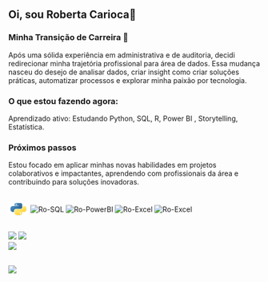 ## Oi, sou Roberta Carioca👋


### Minha Transição de Carreira 🚀


Após uma sólida experiência em administrativa e de auditoria, decidi redirecionar minha trajetória profissional para área de dados. 
Essa mudança nasceu do desejo de analisar dados, criar insight como criar soluções práticas, automatizar processos e explorar minha paixão por tecnologia.

### O que estou fazendo agora:

Aprendizado ativo: Estudando Python, SQL, R, Power BI , Storytelling, Estatística.

### Próximos passos
Estou focado em aplicar minhas novas habilidades em projetos colaborativos e impactantes, aprendendo com profissionais da área e contribuindo para soluções inovadoras.

<div style="display: inline_block"><br>

  <img align="center" alt="Ro-Python" height="30" width="40" src="https://raw.githubusercontent.com/devicons/devicon/master/icons/python/python-original.svg">
  <img align="center" alt="Ro-SQL" height="30" width="40" src="https://github.com/user-attachments/assets/881e7854-5555-470e-940f-b8fbf920bd45">
  <img align="center" alt="Ro-PowerBI" height="40" width="40" src="https://img.icons8.com/?size=100&id=3sGOUDo9nJ4k&format=png&color=000000">
  <img align="center" alt="Ro-Excel" height="40" width="40" src="https://img.icons8.com/?size=100&id=117561&format=png&color=000000">
  <img align="center" alt="Ro-Excel" height="30" width="40" src="https://github.com/user-attachments/assets/f597a3ed-ff05-45a4-a607-320e1cbd4cc4">
</div>
  
  ##
<div> 
  <a href = "mailto:rocaribraz@gmail.com"><img src="https://img.shields.io/badge/-Gmail-%23333?style=for-the-badge&logo=gmail&logoColor=white" target="_blank"></a>
  <a href="https://www.linkedin.com/in/robertacarioca/" target="_blank"><img src="https://img.shields.io/badge/-LinkedIn-%230077B5?style=for-the-badge&logo=linkedin&logoColor=white" target="_blank"></a> 
</div>

<a href="https://github.com/anuraghazra/convoychat">
  <img height=200 align="center" src="https://github-readme-stats.vercel.app/api?username=anuraghazra&show_icons=true&theme=dracula" />
</a>

##
<a href="https://github.com/anuraghazra/github-readme-stats">
  <img height=200 align="center" src="https://github-readme-stats.vercel.app/api/top-langs/?username=anuraghazra&langs_count=5&theme=dracula" />
</a>





<!--
**Ro-Cari/Ro-Cari** is a ✨ _special_ ✨ repository because its `README.md` (this file) appears on your GitHub profile.
Projetos pessoais: Aplicando o que aprendo em projetos reais, como [cite um exemplo de projeto].
Desenvolvimento contínuo: Concluí cursos como [cite cursos relevantes], e sigo me aprofundando em [tecnologias ou áreas de interesse].

Here are some ideas to get you started:

- 🔭 I’m currently working on ...
- 🌱 I’m currently learning ...
- 👯 I’m looking to collaborate on ...
- 🤔 I’m looking for help with ...
- 💬 Ask me about ...
- 📫 How to reach me: ...
- 😄 Pronouns: ...
- ⚡ Fun fact: ...
-->
